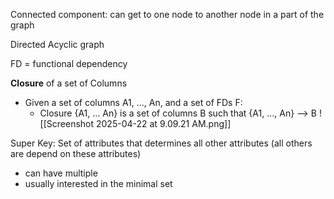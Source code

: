 
Connected component: can get to one node to another node in a part of the graph

Directed Acyclic graph

FD = functional dependency

**Closure** of a set of Columns
- Given a set of columns A1, ..., An, and a set of FDs F:
	- Closure {A1, ... An} is a set of columns B such that {A1, ..., An} --> B
	![[Screenshot 2025-04-22 at 9.09.21 AM.png]]

Super Key: Set of attributes that determines all other attributes (all others are depend on these attributes)
- can have multiple
- usually interested in the minimal set

